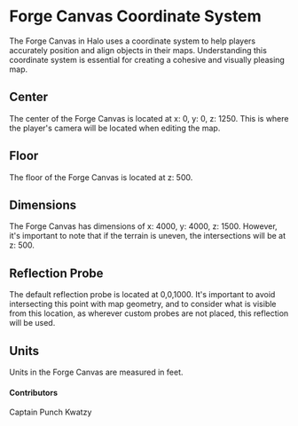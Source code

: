 # Forge Canvas Coordinate System
The Forge Canvas in Halo uses a coordinate system to help players accurately position and align objects in their maps. Understanding this coordinate system is essential for creating a cohesive and visually pleasing map.

## Center
The center of the Forge Canvas is located at x: 0, y: 0, z: 1250. This is where the player's camera will be located when editing the map.

## Floor
The floor of the Forge Canvas is located at z: 500.

## Dimensions
The Forge Canvas has dimensions of x: 4000, y: 4000, z: 1500. However, it's important to note that if the terrain is uneven, the intersections will be at z: 500.

## Reflection Probe
The default reflection probe is located at 0,0,1000. It's important to avoid intersecting this point with map geometry, and to consider what is visible from this location, as wherever custom probes are not placed, this reflection will be used.

## Units
Units in the Forge Canvas are measured in feet.

#### Contributors
Captain Punch
Kwatzy